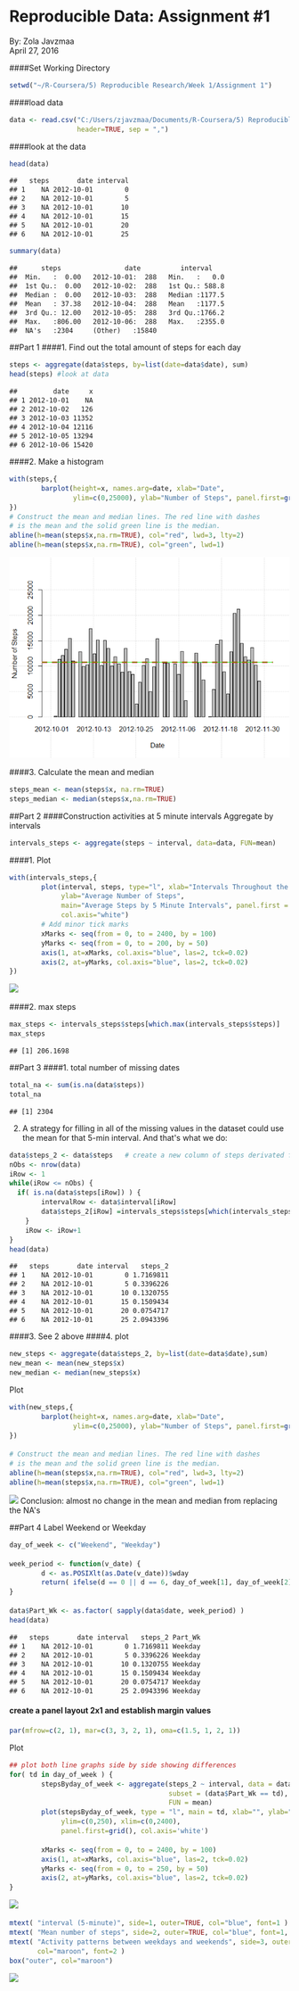 # Reproducible Data: Assignment #1
By: Zola Javzmaa  
April 27, 2016  

####Set Working Directory

```r
setwd("~/R-Coursera/5) Reproducible Research/Week 1/Assignment 1")
```

####load data

```r
data <- read.csv("C:/Users/zjavzmaa/Documents/R-Coursera/5) Reproducible Research/Week 1/Assignment 1/activity.csv", 
                 header=TRUE, sep = ",")
```

####look at the data

```r
head(data)
```

```
##   steps       date interval
## 1    NA 2012-10-01        0
## 2    NA 2012-10-01        5
## 3    NA 2012-10-01       10
## 4    NA 2012-10-01       15
## 5    NA 2012-10-01       20
## 6    NA 2012-10-01       25
```

```r
summary(data)
```

```
##      steps                date          interval     
##  Min.   :  0.00   2012-10-01:  288   Min.   :   0.0  
##  1st Qu.:  0.00   2012-10-02:  288   1st Qu.: 588.8  
##  Median :  0.00   2012-10-03:  288   Median :1177.5  
##  Mean   : 37.38   2012-10-04:  288   Mean   :1177.5  
##  3rd Qu.: 12.00   2012-10-05:  288   3rd Qu.:1766.2  
##  Max.   :806.00   2012-10-06:  288   Max.   :2355.0  
##  NA's   :2304     (Other)   :15840
```

##Part 1
####1. Find out the total amount of steps for each day

```r
steps <- aggregate(data$steps, by=list(date=data$date), sum)
head(steps) #look at data
```

```
##         date     x
## 1 2012-10-01    NA
## 2 2012-10-02   126
## 3 2012-10-03 11352
## 4 2012-10-04 12116
## 5 2012-10-05 13294
## 6 2012-10-06 15420
```

####2. Make a histogram

```r
with(steps,{
        barplot(height=x, names.arg=date, xlab="Date", 
                ylim=c(0,25000), ylab="Number of Steps", panel.first=grid())
})
# Construct the mean and median lines. The red line with dashes 
# is the mean and the solid green line is the median.
abline(h=mean(steps$x,na.rm=TRUE), col="red", lwd=3, lty=2)
abline(h=mean(steps$x,na.rm=TRUE), col="green", lwd=1)
```

![](instructions_fig/unnamed-chunk-5-1.png)

####3. Calculate the mean and median

```r
steps_mean <- mean(steps$x, na.rm=TRUE)
steps_median <- median(steps$x,na.rm=TRUE)
```


##Part 2
####Construction activities at 5 minute intervals
Aggregate by intervals

```r
intervals_steps <- aggregate(steps ~ interval, data=data, FUN=mean)
```
####1. Plot

```r
with(intervals_steps,{
        plot(interval, steps, type="l", xlab="Intervals Throughout the Day", 
             ylab="Average Number of Steps",
             main="Average Steps by 5 Minute Intervals", panel.first = grid(),
             col.axis="white")
        # Add minor tick marks
        xMarks <- seq(from = 0, to = 2400, by = 100)
        yMarks <- seq(from = 0, to = 200, by = 50)
        axis(1, at=xMarks, col.axis="blue", las=2, tck=0.02)
        axis(2, at=yMarks, col.axis="blue", las=2, tck=0.02)
})
```

![](PA1_template_files/figure-html/unnamed-chunk-8-1.png)

####2. max steps

```r
max_steps <- intervals_steps$steps[which.max(intervals_steps$steps)]
max_steps
```

```
## [1] 206.1698
```

##Part 3
####1. total number of missing dates

```r
total_na <- sum(is.na(data$steps))
total_na
```

```
## [1] 2304
```


2. A strategy for filling in all of the missing values in the dataset could use the mean for that 5-min interval. And that's what we do:



```r
data$steps_2 <- data$steps   # create a new column of steps derivated from 1st one
nObs <- nrow(data)
iRow <- 1
while(iRow <= nObs) {
  if( is.na(data$steps[iRow]) ) {
		intervalRow <- data$interval[iRow]
		data$steps_2[iRow] =intervals_steps$steps[which(intervals_steps$interval==intervalRow)]
	}	
	iRow <- iRow+1
}
head(data)
```

```
##   steps       date interval   steps_2
## 1    NA 2012-10-01        0 1.7169811
## 2    NA 2012-10-01        5 0.3396226
## 3    NA 2012-10-01       10 0.1320755
## 4    NA 2012-10-01       15 0.1509434
## 5    NA 2012-10-01       20 0.0754717
## 6    NA 2012-10-01       25 2.0943396
```
####3. See 2 above
####4. plot

```r
new_steps <- aggregate(data$steps_2, by=list(date=data$date),sum)
new_mean <- mean(new_steps$x)
new_median <- median(new_steps$x)
```
Plot

```r
with(new_steps,{
        barplot(height=x, names.arg=date, xlab="Date", 
                ylim=c(0,25000), ylab="Number of Steps", panel.first=grid())
})

# Construct the mean and median lines. The red line with dashes 
# is the mean and the solid green line is the median.
abline(h=mean(steps$x,na.rm=TRUE), col="red", lwd=3, lty=2)
abline(h=mean(steps$x,na.rm=TRUE), col="green", lwd=1)
```

![](PA1_template_files/figure-html/unnamed-chunk-12-1.png)
Conclusion: almost no change in the mean and median from replacing the NA's

##Part 4
Label Weekend or Weekday

```r
day_of_week <- c("Weekend", "Weekday")

week_period <- function(v_date) {
        d <- as.POSIXlt(as.Date(v_date))$wday
        return( ifelse(d == 0 || d == 6, day_of_week[1], day_of_week[2]) )
}

data$Part_Wk <- as.factor( sapply(data$date, week_period) )
head(data)
```

```
##   steps       date interval   steps_2 Part_Wk
## 1    NA 2012-10-01        0 1.7169811 Weekday
## 2    NA 2012-10-01        5 0.3396226 Weekday
## 3    NA 2012-10-01       10 0.1320755 Weekday
## 4    NA 2012-10-01       15 0.1509434 Weekday
## 5    NA 2012-10-01       20 0.0754717 Weekday
## 6    NA 2012-10-01       25 2.0943396 Weekday
```


#### create a panel layout 2x1 and establish margin values

```r
par(mfrow=c(2, 1), mar=c(3, 3, 2, 1), oma=c(1.5, 1, 2, 1)) 
```
Plot

```r
## plot both line graphs side by side showing differences
for( td in day_of_week ) {
        stepsByday_of_week <- aggregate(steps_2 ~ interval, data = data, 
                                        subset = (data$Part_Wk == td), 
                                        FUN = mean)
        plot(stepsByday_of_week, type = "l", main = td, xlab="", ylab="", 
             ylim=c(0,250), xlim=c(0,2400), 
             panel.first=grid(), col.axis='white')
        
        xMarks <- seq(from = 0, to = 2400, by = 100)
        axis(1, at=xMarks, col.axis="blue", las=2, tck=0.02)
        yMarks <- seq(from = 0, to = 250, by = 50)
        axis(2, at=yMarks, col.axis="blue", las=2, tck=0.02)
}
```

![](PA1_template_files/figure-html/unnamed-chunk-15-1.png)

```r
mtext( "interval (5-minute)", side=1, outer=TRUE, col="blue", font=1 )  
mtext( "Mean number of steps", side=2, outer=TRUE, col="blue", font=1, cex=0.9 )  
mtext( "Activity patterns between weekdays and weekends", side=3, outer=TRUE, 
       col="maroon", font=2 )  
box("outer", col="maroon") 
```

![](PA1_template_files/figure-html/unnamed-chunk-15-2.png)


